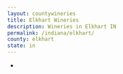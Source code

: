 ```yaml
---
layout: countywineries
title: Elkhart Wineries
description: Wineries in Elkhart IN
permalink: /indiana/elkhart/
county: elkhart
state: in
---
```

-
